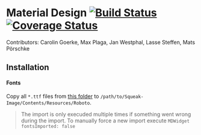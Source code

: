# Material Design [![Build Status](https://travis-ci.org/hpi-swa-teaching/SWT18-Project-13.svg?branch=master)](https://travis-ci.org/hpi-swa-teaching/SWT18-Project-13) [![Coverage Status](https://coveralls.io/repos/github/hpi-swa-teaching/SWT18-Project-13/badge.svg?branch=master)](https://coveralls.io/github/hpi-swa-teaching/SWT18-Project-13?branch=master)

Contributors: Carolin Goerke, Max Plaga, Jan Westphal, Lasse Steffen, Mats Pörschke


## Installation

#### Fonts
Copy all `*.ttf` files from [this folder](https://github.com/hpi-swa-teaching/SWT18-Project-13/tree/master/build-support/fonts) to `/path/to/Squeak-Image/Contents/Resources/Roboto`.
> The import is only execuded multiple times if something went wrong during the import.
> To manually force a new import execute `MDWidget fontsImported: false`
